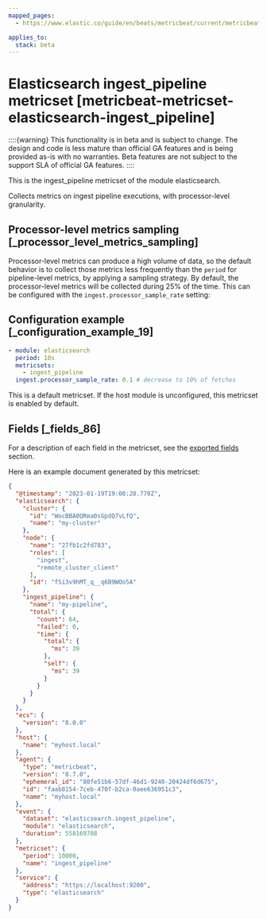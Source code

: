 ```yaml
---
mapped_pages:
  - https://www.elastic.co/guide/en/beats/metricbeat/current/metricbeat-metricset-elasticsearch-ingest_pipeline.html

applies_to:
  stack: beta
---
```


# Elasticsearch ingest_pipeline metricset [metricbeat-metricset-elasticsearch-ingest_pipeline]

::::{warning}
This functionality is in beta and is subject to change. The design and code is less mature than official GA features and is being provided as-is with no warranties. Beta features are not subject to the support SLA of official GA features.
::::


This is the ingest_pipeline metricset of the module elasticsearch.

Collects metrics on ingest pipeline executions, with processor-level granularity.


## Processor-level metrics sampling [_processor_level_metrics_sampling]

Processor-level metrics can produce a high volume of data, so the default behavior is to collect those metrics less frequently than the `period` for pipeline-level metrics, by applying a sampling strategy. By default, the processor-level metrics will be collected during 25% of the time. This can be configured with the `ingest.processor_sample_rate` setting:


## Configuration example [_configuration_example_19]

```yaml
- module: elasticsearch
  period: 10s
  metricsets:
    - ingest_pipeline
  ingest.processor_sample_rate: 0.1 # decrease to 10% of fetches
```

This is a default metricset. If the host module is unconfigured, this metricset is enabled by default.

## Fields [_fields_86]

For a description of each field in the metricset, see the [exported fields](/reference/metricbeat/exported-fields-elasticsearch.md) section.

Here is an example document generated by this metricset:

```json
{
  "@timestamp": "2023-01-19T19:08:28.770Z",
  "elasticsearch": {
    "cluster": {
      "id": "WocBBA0QRma0sGpdQ7vLfQ",
      "name": "my-cluster"
    },
    "node": {
      "name": "27fb1c2fd783",
      "roles": [
        "ingest",
        "remote_cluster_client"
      ],
      "id": "f5i3v9hMT_q__q6B9WOo5A"
    },
    "ingest_pipeline": {
      "name": "my-pipeline",
      "total": {
        "count": 64,
        "failed": 0,
        "time": {
          "total": {
            "ms": 39
          },
          "self": {
            "ms": 39
          }
        }
      }
    }
  },
  "ecs": {
    "version": "8.0.0"
  },
  "host": {
    "name": "myhost.local"
  },
  "agent": {
    "type": "metricbeat",
    "version": "8.7.0",
    "ephemeral_id": "80fe51b6-57df-46d1-9240-20424df6d675",
    "id": "faab8154-7ceb-470f-b2ca-0aee636951c3",
    "name": "myhost.local"
  },
  "event": {
    "dataset": "elasticsearch.ingest_pipeline",
    "module": "elasticsearch",
    "duration": 558169708
  },
  "metricset": {
    "period": 10000,
    "name": "ingest_pipeline"
  },
  "service": {
    "address": "https://localhost:9200",
    "type": "elasticsearch"
  }
}
```


